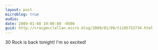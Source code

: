 ```yaml
---
layout: post
microblog: true
audio: 
date: 2009-01-08 19:00:00 -0500
guid: http://craigmcclellan.micro.blog/2009/01/09/t1105753734.html
---
```

30 Rock is back tonight!  I'm so excited!
